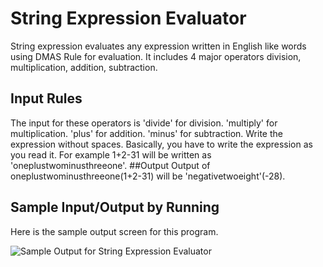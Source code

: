 # String Expression Evaluator
String expression evaluates any expression written in English like words using DMAS Rule for evaluation.
It includes 4 major operators division, multiplication, addition, subtraction.
## Input Rules
The input for these operators is
'divide' for division.
'multiply' for multiplication.
'plus' for addition.
'minus' for subtraction.
Write the expression without spaces.
Basically, you have to write the expression as you read it. For example 1+2-31 will be written as 'oneplustwominusthreeone'.
##Output
Output of oneplustwominusthreeone(1+2-31) will be 'negativetwoeight'(-28).
## Sample Input/Output by Running 
Here is the sample output screen for this program.

![Sample Output for String Expression Evaluator](https://imgur.com/2b2avk7)
